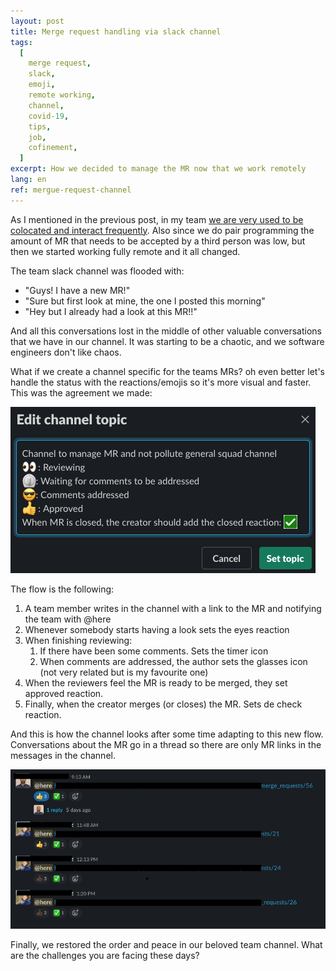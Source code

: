 ```yaml
---
layout: post
title: Merge request handling via slack channel
tags:
  [
    merge request,
    slack,
    emoji,
    remote working,
    channel,
    covid-19,
    tips,
    job,
    cofinement,
  ]
excerpt: How we decided to manage the MR now that we work remotely
lang: en
ref: mergue-request-channel
---
```


As I mentioned in the previous post, in my team [we are very used to be colocated and interact frequently](https://juan.pallares.me/remote-working-tips/). Also since we do pair programming the amount of MR that needs to be accepted by a third person was low, but then we started working fully remote and it all changed.

The team slack channel was flooded with:

- "Guys! I have a new MR!"
- "Sure but first look at mine, the one I posted this morning"
- "Hey but I already had a look at this MR!!"

And all this conversations lost in the middle of other valuable conversations that we have in our channel. It was starting to be a chaotic, and we software engineers don't like chaos.

What if we create a channel specific for the teams MRs? oh even better let's handle the status with the reactions/emojis so it's more visual and faster. This was the agreement we made:

![MR channel topic](/images/mr_channel_topic.png)

The flow is the following:

1. A team member writes in the channel with a link to the MR and notifying the team with @here
1. Whenever somebody starts having a look sets the eyes reaction
1. When finishing reviewing:
   1. If there have been some comments. Sets the timer icon
   1. When comments are addressed, the author sets the glasses icon (not very related but is my favourite one)
1. When the reviewers feel the MR is ready to be merged, they set approved reaction.
1. Finally, when the creator merges (or closes) the MR. Sets de check reaction.

And this is how the channel looks after some time adapting to this new flow. Conversations about the MR go in a thread so there are only MR links in the messages in the channel.

![MR channel](/images/mr_channel_example.png)

Finally, we restored the order and peace in our beloved team channel. What are the challenges you are facing these days?
